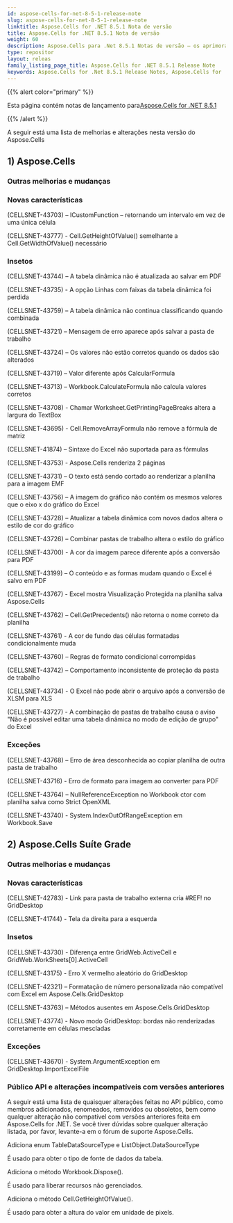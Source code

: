 ```yaml
---
id: aspose-cells-for-net-8-5-1-release-note
slug: aspose-cells-for-net-8-5-1-release-note
linktitle: Aspose.Cells for .NET 8.5.1 Nota de versão
title: Aspose.Cells for .NET 8.5.1 Nota de versão
weight: 60
description: Aspose.Cells para .Net 8.5.1 Notas de versão – os aprimoramentos mais recentes, novos recursos e correções
type: repositor
layout: releas
family_listing_page_title: Aspose.Cells for .NET 8.5.1 Release Note
keywords: Aspose.Cells for .Net 8.5.1 Release Notes, Aspose.Cells for .Net 8.5.1 updates and fixe
---
```

{{% alert color="primary" %}}

 Esta página contém notas de lançamento para[Aspose.Cells for .NET 8.5.1](https://releases.aspose.com/cells/net/new-releases/aspose.cells-for-.net-8.5.1/)

{{% /alert %}}

A seguir está uma lista de melhorias e alterações nesta versão do Aspose.Cells

##  1) Aspose.Cells

###  **Outras melhorias e mudanças**

###  **Novas características**

(CELLSNET-43703) – ICustomFunction – retornando um intervalo em vez de uma única célula

(CELLSNET-43777) - Cell.GetHeightOfValue() semelhante a Cell.GetWidthOfValue() necessário

###  **Insetos**

(CELLSNET-43744) – A tabela dinâmica não é atualizada ao salvar em PDF

(CELLSNET-43735) - A opção Linhas com faixas da tabela dinâmica foi perdida

(CELLSNET-43759) – A tabela dinâmica não continua classificando quando combinada

(CELLSNET-43721) – Mensagem de erro aparece após salvar a pasta de trabalho

(CELLSNET-43724) – Os valores não estão corretos quando os dados são alterados

(CELLSNET-43719) – Valor diferente após CalcularFormula

(CELLSNET-43713) – Workbook.CalculateFormula não calcula valores corretos

(CELLSNET-43708) - Chamar Worksheet.GetPrintingPageBreaks altera a largura do TextBox

(CELLSNET-43695) - Cell.RemoveArrayFormula não remove a fórmula de matriz

(CELLSNET-41874) – Sintaxe do Excel não suportada para as fórmulas

(CELLSNET-43753) - Aspose.Cells renderiza 2 páginas

(CELLSNET-43731) – O texto está sendo cortado ao renderizar a planilha para a imagem EMF

(CELLSNET-43756) – A imagem do gráfico não contém os mesmos valores que o eixo x do gráfico do Excel

(CELLSNET-43728) – Atualizar a tabela dinâmica com novos dados altera o estilo de cor do gráfico

(CELLSNET-43726) – Combinar pastas de trabalho altera o estilo do gráfico

(CELLSNET-43700) - A cor da imagem parece diferente após a conversão para PDF

(CELLSNET-43199) – O conteúdo e as formas mudam quando o Excel é salvo em PDF

(CELLSNET-43767) - Excel mostra Visualização Protegida na planilha salva Aspose.Cells

(CELLSNET-43762) – Cell.GetPrecedents() não retorna o nome correto da planilha

(CELLSNET-43761) - A cor de fundo das células formatadas condicionalmente muda

(CELLSNET-43760) – Regras de formato condicional corrompidas

(CELLSNET-43742) – Comportamento inconsistente de proteção da pasta de trabalho

(CELLSNET-43734) - O Excel não pode abrir o arquivo após a conversão de XLSM para XLS

(CELLSNET-43727) - A combinação de pastas de trabalho causa o aviso "Não é possível editar uma tabela dinâmica no modo de edição de grupo" do Excel

###  **Exceções**

(CELLSNET-43768) – Erro de área desconhecida ao copiar planilha de outra pasta de trabalho

(CELLSNET-43716) - Erro de formato para imagem ao converter para PDF

(CELLSNET-43764) – NullReferenceException no Workbook ctor com planilha salva como Strict OpenXML

(CELLSNET-43740) - System.IndexOutOfRangeException em Workbook.Save

##  2) Aspose.Cells Suíte Grade

###  **Outras melhorias e mudanças**

###  **Novas características**

(CELLSNET-42783) - Link para pasta de trabalho externa cria #REF! no GridDesktop

(CELLSNET-41744) - Tela da direita para a esquerda

###  **Insetos**

(CELLSNET-43730) - Diferença entre GridWeb.ActiveCell e GridWeb.WorkSheets[0].ActiveCell

(CELLSNET-43175) - Erro X vermelho aleatório do GridDesktop

(CELLSNET-42321) – Formatação de número personalizada não compatível com Excel em Aspose.Cells.GridDesktop

(CELLSNET-43763) – Métodos ausentes em Aspose.Cells.GridDesktop

(CELLSNET-43774) - Novo modo GridDesktop: bordas não renderizadas corretamente em células mescladas

###  **Exceções**

(CELLSNET-43670) - System.ArgumentException em GridDesktop.ImportExcelFile

###  **Público API e alterações incompatíveis com versões anteriores**

A seguir está uma lista de quaisquer alterações feitas no API público, como membros adicionados, renomeados, removidos ou obsoletos, bem como qualquer alteração não compatível com versões anteriores feita em Aspose.Cells for .NET. Se você tiver dúvidas sobre qualquer alteração listada, por favor, levante-a em o fórum de suporte Aspose.Cells.

Adiciona enum TableDataSourceType e ListObject.DataSourceType

É usado para obter o tipo de fonte de dados da tabela.

Adiciona o método Workbook.Dispose().

É usado para liberar recursos não gerenciados.

Adiciona o método Cell.GetHeightOfValue().

É usado para obter a altura do valor em unidade de pixels.
